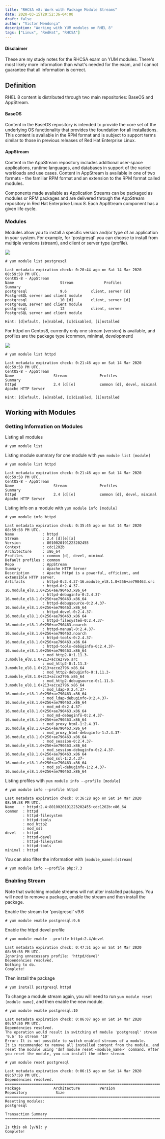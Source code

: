 ```yaml
---
title: "RHCSA v8: Work with Package Module Streams"
date: 2020-03-15T20:52:36-04:00
draft: false
author: "Victor Mendonça"
description: "Working with YUM modules on RHEL 8"
tags: ["Linux", "RedHat", "RHCSA"]
---
```


#### Disclaimer

These are my study notes for the RHCSA exam on YUM modules. There's most likely more information than what's needed for the exam, and I cannot guarantee that all information is correct.

## Definition

RHEL 8 content is distributed through two main repositories: BaseOS and AppStream.  

#### **BaseOS**

Content in the BaseOS repository is intended to provide the core set of the underlying OS functionality that provides the foundation for all installations. This content is available in the RPM format and is subject to support terms similar to those in previous releases of Red Hat Enterprise Linux.  

#### **AppStream**

Content in the AppStream repository includes additional user-space applications, runtime languages, and databases in support of the varied workloads and use cases. Content in AppStream is available in one of two formats - the familiar RPM format and an extension to the RPM format called modules.

Components made available as Application Streams can be packaged as modules or RPM packages and are delivered through the AppStream repository in Red Hat Enterprise Linux 8. Each AppStream component has a given life cycle.

### Modules

Modules allow you to install a specific version and/or type of an application in your system. For example, for 'postgresql' you can choose to install from multiple versions (stream), and client or server type (profile).

![](/img/rhsa-v8-work-with-package-module-streams/postgresql.png)

```nothing
# yum module list postgresql

Last metadata expiration check: 0:20:44 ago on Sat 14 Mar 2020 08:59:58 PM UTC.
CentOS-8 - AppStream
Name                     Stream              Profiles                        Summary
postgresql               9.6           client, server [d]              PostgreSQL server and client module
postgresql               10 [d]        client, server [d]              PostgreSQL server and client module
postgresql               12            client, server                  PostgreSQL server and client module

Hint: [d]efault, [e]nabled, [x]disabled, [i]nstalled
```

For httpd on Centos8, currently only one stream (version) is available, and profiles are the package type (common, minimal, development)

![](/img/rhsa-v8-work-with-package-module-streams/httpd.png)

```nothing
# yum module list httpd

Last metadata expiration check: 0:21:46 ago on Sat 14 Mar 2020 08:59:58 PM UTC.
CentOS-8 - AppStream
Name                  Stream               Profiles                              Summary
httpd                 2.4 [d][e]           common [d], devel, minimal            Apache HTTP Server

Hint: [d]efault, [e]nabled, [x]disabled, [i]nstalled
```

## Working with Modules

### Getting Information on Modules

Listing all modules

```
# yum module list
```

Listing module summary for one module with `yum module list [module]`

```nothing
# yum module list httpd

Last metadata expiration check: 0:21:46 ago on Sat 14 Mar 2020 08:59:58 PM UTC.
CentOS-8 - AppStream
Name                  Stream               Profiles                              Summary
httpd                 2.4 [d][e]           common [d], devel, minimal            Apache HTTP Server
```

Listing info on a module with `yum module info [module]`

```nothing
# yum module info httpd

Last metadata expiration check: 0:35:45 ago on Sat 14 Mar 2020 08:59:58 PM UTC.
Name             : httpd
Stream           : 2.4 [d][e][a]
Version          : 8010020191223202455
Context          : cdc1202b
Architecture     : x86_64
Profiles         : common [d], devel, minimal
Default profiles : common
Repo             : AppStream
Summary          : Apache HTTP Server
Description      : Apache httpd is a powerful, efficient, and extensible HTTP server.
Artifacts        : httpd-0:2.4.37-16.module_el8.1.0+256+ae790463.src
                 : httpd-0:2.4.37-16.module_el8.1.0+256+ae790463.x86_64
                 : httpd-debuginfo-0:2.4.37-16.module_el8.1.0+256+ae790463.x86_64
                 : httpd-debugsource-0:2.4.37-16.module_el8.1.0+256+ae790463.x86_64
                 : httpd-devel-0:2.4.37-16.module_el8.1.0+256+ae790463.x86_64
                 : httpd-filesystem-0:2.4.37-16.module_el8.1.0+256+ae790463.noarch
                 : httpd-manual-0:2.4.37-16.module_el8.1.0+256+ae790463.noarch
                 : httpd-tools-0:2.4.37-16.module_el8.1.0+256+ae790463.x86_64
                 : httpd-tools-debuginfo-0:2.4.37-16.module_el8.1.0+256+ae790463.x86_64
                 : mod_http2-0:1.11.3-3.module_el8.1.0+213+acce2796.src
                 : mod_http2-0:1.11.3-3.module_el8.1.0+213+acce2796.x86_64
                 : mod_http2-debuginfo-0:1.11.3-3.module_el8.1.0+213+acce2796.x86_64
                 : mod_http2-debugsource-0:1.11.3-3.module_el8.1.0+213+acce2796.x86_64
                 : mod_ldap-0:2.4.37-16.module_el8.1.0+256+ae790463.x86_64
                 : mod_ldap-debuginfo-0:2.4.37-16.module_el8.1.0+256+ae790463.x86_64
                 : mod_md-0:2.4.37-16.module_el8.1.0+256+ae790463.x86_64
                 : mod_md-debuginfo-0:2.4.37-16.module_el8.1.0+256+ae790463.x86_64
                 : mod_proxy_html-1:2.4.37-16.module_el8.1.0+256+ae790463.x86_64
                 : mod_proxy_html-debuginfo-1:2.4.37-16.module_el8.1.0+256+ae790463.x86_64
                 : mod_session-0:2.4.37-16.module_el8.1.0+256+ae790463.x86_64
                 : mod_session-debuginfo-0:2.4.37-16.module_el8.1.0+256+ae790463.x86_64
                 : mod_ssl-1:2.4.37-16.module_el8.1.0+256+ae790463.x86_64
                 : mod_ssl-debuginfo-1:2.4.37-16.module_el8.1.0+256+ae790463.x86_64
```

Listing profiles with `yum module info --profile [module]`

```nothing
# yum module info --profile httpd

Last metadata expiration check: 0:36:28 ago on Sat 14 Mar 2020 08:59:58 PM UTC.
Name    : httpd:2.4:8010020191223202455:cdc1202b:x86_64
common  : httpd
        : httpd-filesystem
        : httpd-tools
        : mod_http2
        : mod_ssl
devel   : httpd
        : httpd-devel
        : httpd-filesystem
        : httpd-tools
minimal : httpd
```

You can also filter the information with `[module_name]:[stream]`

```
# yum module info --profile php:7.3
```

### Enabling Stream

Note that switching module streams will not alter installed packages. You will need to remove a package, enable the stream and then install the package.  

Enable the stream for 'postgresql' v9.6

```nothing
# yum module enable postgresql:9.6
```

Enable the httpd devel profile

```nothing
# yum module enable --profile httpd:2.4/devel

Last metadata expiration check: 0:47:51 ago on Sat 14 Mar 2020 08:59:58 PM UTC.
Ignoring unnecessary profile: 'httpd/devel'
Dependencies resolved.
Nothing to do.
Complete!
```

Then install the package

```
# yum install postgresql httpd  
```

To change a module stream again, you will need to run `yum module reset [module name]`, and then enable the new module.  

```nothing
# yum module enable postgresql:10

Last metadata expiration check: 0:06:07 ago on Sat 14 Mar 2020 09:57:50 PM UTC.
Dependencies resolved.
The operation would result in switching of module 'postgresql' stream '9.6' to stream '10'
Error: It is not possible to switch enabled streams of a module.
It is recommended to remove all installed content from the module, and reset the module using 'dnf module reset <module_name>' command. After you reset the module, you can install the other stream.
```

```nothing
# yum module reset postgresql

Last metadata expiration check: 0:06:15 ago on Sat 14 Mar 2020 09:57:50 PM UTC.
Dependencies resolved.
=================================================================================================
Package               Architecture         Version                  Repository             Size
=================================================================================================
Resetting modules:
postgresql                                                                                

Transaction Summary
=================================================================================================

Is this ok [y/N]: y
Complete!
```
